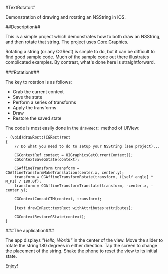 #TextRotator#

Demonstration of drawing and rotating an NSString in iOS.

##Description##

This is a simple project which demonstrates how to both draw an NSString, and then rotate that string. The project uses [Core Graphics.](https://developer.apple.com/reference/coregraphics)

Rotating a string (or any CGRect) is simple to do, but it can be difficult to find good sample code. Much of the sample code out there illustrates complicated examples. By contrast, what's done here is straightforward.

###Rotation###

The key to rotation is as follows:

* Grab the current context
* Save the state
* Perform a series of transforms
* Apply the transforms
* Draw
* Restore the saved state

The code is most easily done in the `drawRect:` method of UIView:

    - (void)drawRect:(CGRect)rect
    {
        // Do what you need to do to setup your NSString (see project)...
        
        CGContextRef context = UIGraphicsGetCurrentContext();
        CGContextSaveGState(context);
        
        CGAffineTransform transform = CGAffineTransformMakeTranslation(center.x, center.y);
        transform = CGAffineTransformRotate(transform, ([self angle] * M_PI) / 180.0f);
        transform = CGAffineTransformTranslate(transform, -center.x, -center.y);
        
        CGContextConcatCTM(context, transform);
        
        [text drawInRect:textRect withAttributes:attributes];
            
        CGContextRestoreGState(context);
    }

###The application###

The app displays *"Hello, World!"* in the center of the view. Move the slider to rotate the string 180 degrees in either direction. Tap the screen to change the placement of the string. Shake the phone to reset the view to its initial state.

Enjoy!